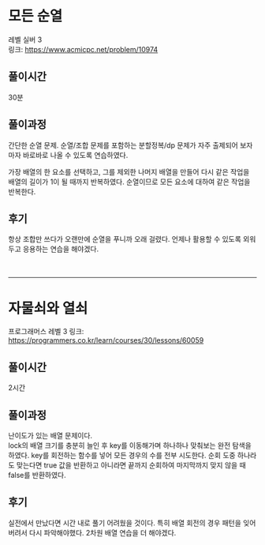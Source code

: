 # 모든 순열

레벨 실버 3  
링크: https://www.acmicpc.net/problem/10974

## 풀이시간

30분

## 풀이과정

간단한 순열 문제. 순열/조합 문제를 포함하는 분할정복/dp 문제가 자주 출제되어 보자마자 바로바로 나올 수 있도록 연습하였다.

가장 배열의 한 요소를 선택하고, 그를 제외한 나머지 배열을 만들어 다시 같은 작업을 배열의 길이가 1이 될 때까지 반복하였다. 순열이므로 모든 요소에 대하여 같은 작업을 반복한다.

## 후기

항상 조합만 쓰다가 오랜만에 순열을 푸니까 오래 걸렸다.
언제나 활용할 수 있도록 외워두고 응용하는 연습을 해야겠다.
</br>
</br>
</br>

---

# 자물쇠와 열쇠

프로그래머스 레벨 3
링크: https://programmers.co.kr/learn/courses/30/lessons/60059

## 풀이시간

2시간

## 풀이과정

난이도가 있는 배열 문제이다.  
lock의 배열 크기를 충분히 늘인 후 key를 이동해가며 하나하나 맞춰보는 완전 탐색을 하였다. key를 회전하는 함수를 넣어 모든 경우의 수를 전부 시도한다. 순회 도중 하나라도 맞는다면 true 값을 반환하고 아니라면 끝까지 순회하여 마지막까지 맞지 않을 때 false를 반환하였다.

## 후기

실전에서 만났다면 시간 내로 풀기 어려웠을 것이다. 특히 배열 회전의 경우 패턴을 잊어버려서 다시 파악해야했다. 2차원 배열 연습을 더 해야겠다.
